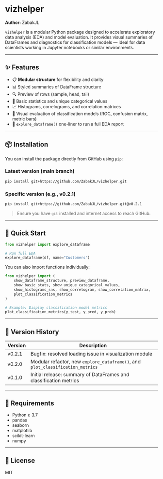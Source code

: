 # vizhelper

**Author:** ZabakJL

`vizhelper` is a modular Python package designed to accelerate exploratory data analysis (EDA) and model evaluation. It provides visual summaries of DataFrames and diagnostics for classification models — ideal for data scientists working in Jupyter notebooks or similar environments.

---

## ✨ Features

- 📋 **Modular structure** for flexibility and clarity
- 📊 Styled summaries of DataFrame structure
- 🔍 Preview of rows (sample, head, tail)
- 🧮 Basic statistics and unique categorical values
- 📈 Histograms, correlograms, and correlation matrices
- 🧪 Visual evaluation of classification models (ROC, confusion matrix, metric bars)
- 🚀 `explore_dataframe()` one-liner to run a full EDA report

---

## 📦 Installation

You can install the package directly from GitHub using `pip`:

### Latest version (main branch)
```bash
pip install git+https://github.com/ZabakJL/vizhelper.git
```

### Specific version (e.g., v0.2.1)
```bash
pip install git+https://github.com/ZabakJL/vizhelper.git@v0.2.1
```

> Ensure you have `git` installed and internet access to reach GitHub.

---

## 🚀 Quick Start

```python
from vizhelper import explore_dataframe

# Run full EDA
explore_dataframe(df, name="Customers")
```

You can also import functions individually:

```python
from vizhelper import (
    show_dataframe_structure, preview_dataframe,
    show_basic_stats, show_unique_categorical_values,
    show_histograms_sns, show_correlogram, show_correlation_matrix,
    plot_classification_metrics
)

# Example: Display classification model metrics
plot_classification_metrics(y_test, y_pred, y_prob)
```

---

## 🧾 Version History

| Version | Description                                                             |
|---------|-------------------------------------------------------------------------|
| v0.2.1  | Bugfix: resolved loading issue in visualization module                  |
| v0.2.0  | Modular refactor, new `explore_dataframe()`, and `plot_classification_metrics` |
| v0.1.0  | Initial release: summary of DataFrames and classification metrics       |

---

## 🧪 Requirements

- Python ≥ 3.7
- pandas
- seaborn
- matplotlib
- scikit-learn
- numpy

---

## 📄 License

MIT

